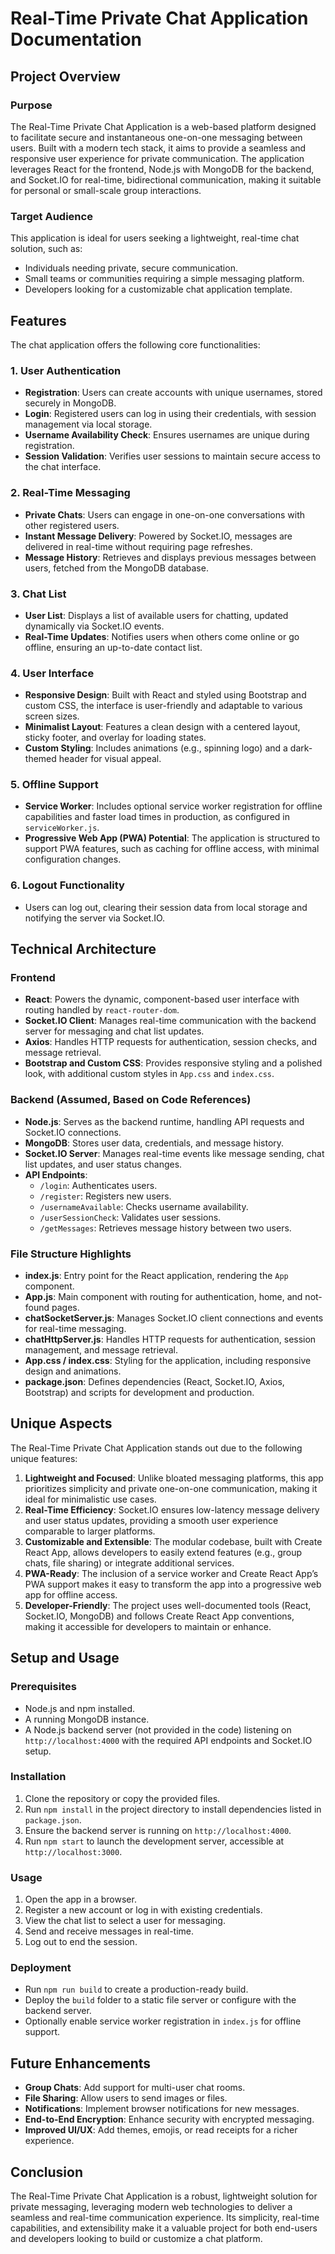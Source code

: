 # Real-Time Private Chat Application Documentation

## Project Overview

### Purpose
The Real-Time Private Chat Application is a web-based platform designed to facilitate secure and instantaneous one-on-one messaging between users. Built with a modern tech stack, it aims to provide a seamless and responsive user experience for private communication. The application leverages React for the frontend, Node.js with MongoDB for the backend, and Socket.IO for real-time, bidirectional communication, making it suitable for personal or small-scale group interactions.

### Target Audience
This application is ideal for users seeking a lightweight, real-time chat solution, such as:
- Individuals needing private, secure communication.
- Small teams or communities requiring a simple messaging platform.
- Developers looking for a customizable chat application template.

## Features

The chat application offers the following core functionalities:

### 1. User Authentication
- **Registration**: Users can create accounts with unique usernames, stored securely in MongoDB.
- **Login**: Registered users can log in using their credentials, with session management via local storage.
- **Username Availability Check**: Ensures usernames are unique during registration.
- **Session Validation**: Verifies user sessions to maintain secure access to the chat interface.

### 2. Real-Time Messaging
- **Private Chats**: Users can engage in one-on-one conversations with other registered users.
- **Instant Message Delivery**: Powered by Socket.IO, messages are delivered in real-time without requiring page refreshes.
- **Message History**: Retrieves and displays previous messages between users, fetched from the MongoDB database.

### 3. Chat List
- **User List**: Displays a list of available users for chatting, updated dynamically via Socket.IO events.
- **Real-Time Updates**: Notifies users when others come online or go offline, ensuring an up-to-date contact list.

### 4. User Interface
- **Responsive Design**: Built with React and styled using Bootstrap and custom CSS, the interface is user-friendly and adaptable to various screen sizes.
- **Minimalist Layout**: Features a clean design with a centered layout, sticky footer, and overlay for loading states.
- **Custom Styling**: Includes animations (e.g., spinning logo) and a dark-themed header for visual appeal.

### 5. Offline Support
- **Service Worker**: Includes optional service worker registration for offline capabilities and faster load times in production, as configured in `serviceWorker.js`.
- **Progressive Web App (PWA) Potential**: The application is structured to support PWA features, such as caching for offline access, with minimal configuration changes.

### 6. Logout Functionality
- Users can log out, clearing their session data from local storage and notifying the server via Socket.IO.

## Technical Architecture

### Frontend
- **React**: Powers the dynamic, component-based user interface with routing handled by `react-router-dom`.
- **Socket.IO Client**: Manages real-time communication with the backend server for messaging and chat list updates.
- **Axios**: Handles HTTP requests for authentication, session checks, and message retrieval.
- **Bootstrap and Custom CSS**: Provides responsive styling and a polished look, with additional custom styles in `App.css` and `index.css`.

### Backend (Assumed, Based on Code References)
- **Node.js**: Serves as the backend runtime, handling API requests and Socket.IO connections.
- **MongoDB**: Stores user data, credentials, and message history.
- **Socket.IO Server**: Manages real-time events like message sending, chat list updates, and user status changes.
- **API Endpoints**:
  - `/login`: Authenticates users.
  - `/register`: Registers new users.
  - `/usernameAvailable`: Checks username availability.
  - `/userSessionCheck`: Validates user sessions.
  - `/getMessages`: Retrieves message history between two users.

### File Structure Highlights
- **index.js**: Entry point for the React application, rendering the `App` component.
- **App.js**: Main component with routing for authentication, home, and not-found pages.
- **chatSocketServer.js**: Manages Socket.IO client connections and events for real-time messaging.
- **chatHttpServer.js**: Handles HTTP requests for authentication, session management, and message retrieval.
- **App.css / index.css**: Styling for the application, including responsive design and animations.
- **package.json**: Defines dependencies (React, Socket.IO, Axios, Bootstrap) and scripts for development and production.

## Unique Aspects

The Real-Time Private Chat Application stands out due to the following unique features:

1. **Lightweight and Focused**: Unlike bloated messaging platforms, this app prioritizes simplicity and private one-on-one communication, making it ideal for minimalistic use cases.
2. **Real-Time Efficiency**: Socket.IO ensures low-latency message delivery and user status updates, providing a smooth user experience comparable to larger platforms.
3. **Customizable and Extensible**: The modular codebase, built with Create React App, allows developers to easily extend features (e.g., group chats, file sharing) or integrate additional services.
4. **PWA-Ready**: The inclusion of a service worker and Create React App’s PWA support makes it easy to transform the app into a progressive web app for offline access.
5. **Developer-Friendly**: The project uses well-documented tools (React, Socket.IO, MongoDB) and follows Create React App conventions, making it accessible for developers to maintain or enhance.

## Setup and Usage

### Prerequisites
- Node.js and npm installed.
- A running MongoDB instance.
- A Node.js backend server (not provided in the code) listening on `http://localhost:4000` with the required API endpoints and Socket.IO setup.

### Installation
1. Clone the repository or copy the provided files.
2. Run `npm install` in the project directory to install dependencies listed in `package.json`.
3. Ensure the backend server is running on `http://localhost:4000`.
4. Run `npm start` to launch the development server, accessible at `http://localhost:3000`.

### Usage
1. Open the app in a browser.
2. Register a new account or log in with existing credentials.
3. View the chat list to select a user for messaging.
4. Send and receive messages in real-time.
5. Log out to end the session.

### Deployment
- Run `npm run build` to create a production-ready build.
- Deploy the `build` folder to a static file server or configure with the backend server.
- Optionally enable service worker registration in `index.js` for offline support.

## Future Enhancements
- **Group Chats**: Add support for multi-user chat rooms.
- **File Sharing**: Allow users to send images or files.
- **Notifications**: Implement browser notifications for new messages.
- **End-to-End Encryption**: Enhance security with encrypted messaging.
- **Improved UI/UX**: Add themes, emojis, or read receipts for a richer experience.

## Conclusion
The Real-Time Private Chat Application is a robust, lightweight solution for private messaging, leveraging modern web technologies to deliver a seamless and real-time communication experience. Its simplicity, real-time capabilities, and extensibility make it a valuable project for both end-users and developers looking to build or customize a chat platform.

